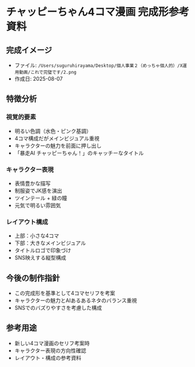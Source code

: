 # チャッピーちゃん4コマ漫画 完成形参考資料

## 完成イメージ
- ファイル: `/Users/suguruhirayama/Desktop/個人事業２（めっちゃ個人的）/X運用動画/これで完璧です/2.png`
- 作成日: 2025-08-07

## 特徴分析
### 視覚的要素
- 明るい色調（水色・ピンク基調）
- 4コマ構成だがメインビジュアル重視
- キャラクターの魅力を前面に押し出し
- 「暴走AI チャッピーちゃん！」のキャッチーなタイトル

### キャラクター表現
- 表情豊かな描写
- 制服姿でJK感を演出
- ツインテール + 緑の瞳
- 元気で明るい雰囲気

### レイアウト構成
- 上部：小さな4コマ
- 下部：大きなメインビジュアル
- タイトルロゴで印象づけ
- SNS映えする縦型構成

## 今後の制作指針
- この完成形を基準として4コマセリフを考案
- キャラクターの魅力とAIあるあるネタのバランス重視
- SNSでのバズりやすさを考慮した構成

## 参考用途
- 新しい4コマ漫画のセリフ考案時
- キャラクター表現の方向性確認
- レイアウト・構成の参考資料